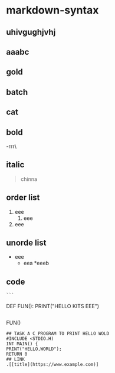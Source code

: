 # markdown-syntax
## uhivgughjvhj
## aaabc
## gold
## batch
## cat 
## bold
-rrr\
## italic
> chinna
## order list
1. eee 
    1. eee
  2. eee
## unorde list
- eee
    * eea
    *eeeb
## code
    ```
DEF FUN():
    PRINT("HELLO KITS EEE")
~~~
~~~
FUN()
~~~
## TASK A C PROGRAM TO PRINT HELLO WOLD
#INCLUDE <STDIO.H)
INT MAIN() {
PRINT("HELLO,WORLD");
RETURN 0
## LINK
.[[title](https://www.example.com)]
